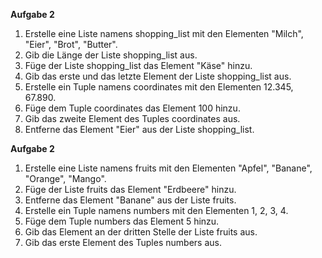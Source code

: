 __Aufgabe 2__

1.	Erstelle eine Liste namens shopping_list mit den Elementen "Milch", "Eier", "Brot", "Butter".
2.	Gib die Länge der Liste shopping_list aus.
3.	Füge der Liste shopping_list das Element "Käse" hinzu.
4.	Gib das erste und das letzte Element der Liste shopping_list aus.
5.	Erstelle ein Tuple namens coordinates mit den Elementen 12.345, 67.890.
6.	Füge dem Tuple coordinates das Element 100 hinzu.
7.	Gib das zweite Element des Tuples coordinates aus.
8.	Entferne das Element "Eier" aus der Liste shopping_list.

__Aufgabe 2__

1.	Erstelle eine Liste namens fruits mit den Elementen "Apfel", "Banane", "Orange", "Mango".
2.	Füge der Liste fruits das Element "Erdbeere" hinzu.
3.	Entferne das Element "Banane" aus der Liste fruits.
4.	Erstelle ein Tuple namens numbers mit den Elementen 1, 2, 3, 4.
5.	Füge dem Tuple numbers das Element 5 hinzu.
6.	Gib das Element an der dritten Stelle der Liste fruits aus.
7.	Gib das erste Element des Tuples numbers aus.
